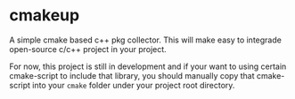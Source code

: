 # cmakeup
A simple cmake based c++ pkg collector. This will make easy to integrade open-source c/c++ project in your project.  

For now, this project is still in development and if your want to using certain cmake-script to include that library, you should manually copy that cmake-script into your `cmake` folder under your project root directory.
